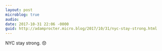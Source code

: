 ```yaml
---
layout: post
microblog: true
audio: 
date: 2017-10-31 22:06 -0000
guid: http://adamprocter.micro.blog/2017/10/31/nyc-stay-strong.html
---
```

NYC stay strong. 😞
